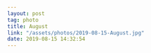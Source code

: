 ```yaml
---
layout: post
tag: photo
title: August
link: "/assets/photos/2019-08-15-August.jpg"
date: 2019-08-15 14:32:54
---
```

